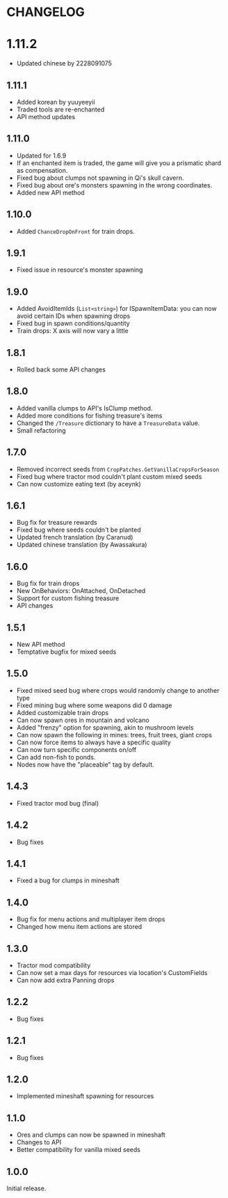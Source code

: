 # CHANGELOG

# 1.11.2
- Updated chinese by 2228091075

## 1.11.1
- Added korean by yuuyeeyii
- Traded tools are re-enchanted
- API method updates

## 1.11.0
- Updated for 1.6.9
- If an enchanted item is traded, the game will give you a prismatic shard as compensation.
- Fixed bug about clumps not spawning in Qi's skull cavern.
- Fixed bug about ore's monsters spawning in the wrong coordinates.
- Added new API method

## 1.10.0
- Added `ChanceDropOnFront` for train drops.

## 1.9.1
- Fixed issue in resource's monster spawning

## 1.9.0
- Added AvoidItemIds (`List<string>`) for ISpawnItemData: you can now avoid certain IDs when spawning drops
- Fixed bug in spawn conditions/quantity
- Train drops: X axis will now vary a little

## 1.8.1
- Rolled back some API changes

## 1.8.0
- Added vanilla clumps to API's IsClump method.
- Added more conditions for fishing treasure's items
- Changed the `/Treasure` dictionary to have a `TreasureData` value.
- Small refactoring

## 1.7.0
- Removed incorrect seeds from `CropPatches.GetVanillaCropsForSeason`
- Fixed bug where tractor mod couldn't plant custom mixed seeds
- Can now customize eating text (by aceynk)

## 1.6.1
- Bug fix for treasure rewards
- Fixed bug where seeds couldn't be planted
- Updated french translation (by Caranud)
- Updated chinese translation (by Awassakura)

## 1.6.0
- Bug fix for train drops
- New OnBehaviors: OnAttached, OnDetached
- Support for custom fishing treasure
- API changes

## 1.5.1
- New API method
- Temptative bugfix for mixed seeds 

## 1.5.0
- Fixed mixed seed bug where crops would randomly change to another type
- Fixed mining bug where some weapons did 0 damage
- Added customizable train drops
- Can now spawn ores in mountain and volcano
- Added "frenzy" option for spawning, akin to mushroom levels
- Can now spawn the following in mines: trees, fruit trees, giant crops
- Can now force items to always have a specific quality
- Can now turn specific components on/off
- Can add non-fish to ponds.
- Nodes now have the "placeable" tag by default.

## 1.4.3
- Fixed tractor mod bug (final)

## 1.4.2
- Bug fixes

## 1.4.1
- Fixed a bug for clumps in mineshaft

## 1.4.0
- Bug fix for menu actions and multiplayer item drops
- Changed how menu item actions are stored

## 1.3.0
- Tractor mod compatibility
- Can now set a max days for resources via location's CustomFields
- Can now add extra Panning drops

## 1.2.2
- Bug fixes

## 1.2.1
- Bug fixes

## 1.2.0
- Implemented mineshaft spawning for resources

## 1.1.0
- Ores and clumps can now be spawned in mineshaft
- Changes to API
- Better compatibility for vanilla mixed seeds

## 1.0.0
Initial release.
